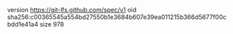 version https://git-lfs.github.com/spec/v1
oid sha256:c00365545a554bd27550b1e3684b607e39ea011215b366d5677f00cbdd1e41a4
size 978
